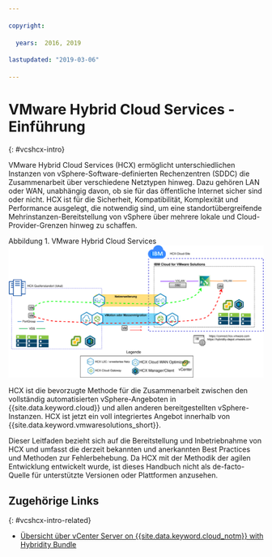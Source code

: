 ```yaml
---

copyright:

  years:  2016, 2019

lastupdated: "2019-03-06"

---
```


# VMware Hybrid Cloud Services - Einführung
{: #vcshcx-intro}

VMware Hybrid Cloud Services (HCX) ermöglicht unterschiedlichen Instanzen von vSphere-Software-definierten Rechenzentren (SDDC) die Zusammenarbeit über verschiedene Netztypen hinweg. Dazu gehören LAN oder WAN, unabhängig davon, ob sie für das öffentliche Internet sicher sind oder nicht. HCX ist für die Sicherheit, Kompatibilität, Komplexität und Performance ausgelegt, die notwendig sind, um eine standortübergreifende Mehrinstanzen-Bereitstellung von vSphere über mehrere lokale und Cloud-Provider-Grenzen hinweg zu schaffen.

Abbildung 1. VMware Hybrid Cloud Services
![VMware Hybrid Cloud Services](vcshcx.svg)

HCX ist die bevorzugte Methode für die Zusammenarbeit zwischen den vollständig automatisierten vSphere-Angeboten in {{site.data.keyword.cloud}} und allen anderen bereitgestellten vSphere-Instanzen. HCX ist jetzt ein voll integriertes Angebot innerhalb von {{site.data.keyword.vmwaresolutions_short}}.

Dieser Leitfaden bezieht sich auf die Bereitstellung und Inbetriebnahme von HCX und umfasst die derzeit bekannten und anerkannten Best Practices und Methoden zur Fehlerbehebung. Da HCX mit der Methodik der agilen Entwicklung entwickelt wurde, ist dieses Handbuch nicht als de-facto-Quelle für unterstützte Versionen oder Plattformen anzusehen.

## Zugehörige Links
{: #vcshcx-intro-related}

* [Übersicht über vCenter Server on {{site.data.keyword.cloud_notm}} with Hybridity Bundle](/docs/services/vmwaresolutions/archiref/vcs?topic=vmware-solutions-vcs-hybridity-intro)   
